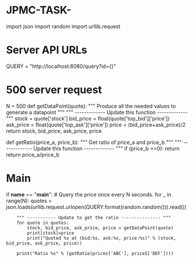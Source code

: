 # JPMC-TASK-
import json
import random
import urllib.request

# Server API URLs
QUERY = "http://localhost:8080/query?id={}"

# 500 server request
N = 500
def getDataPoint(quote):
    """ Produce all the needed values to generate a datapoint """
    """ ------------- Update this function ------------- """
    stock = quote['stock']
    bid_price = float(quote['top_bid']['price'])
    ask_price = float(quote['top_ask']['price'])
    price = (bid_price+ask_price)/2
    return stock, bid_price, ask_price, price


def getRatio(price_a, price_b):
    """ Get ratio of price_a and price_b """
    """ ------------- Update this function ------------- """
    if (price_b ==0):
        return
    return price_a/price_b


# Main
if __name__ == "__main__":
    # Query the price once every N seconds.
    for _ in range(N):
        quotes = json.loads(urllib.request.urlopen(QUERY.format(random.random())).read())

        """ ----------- Update to get the ratio --------------- """
        for quote in quotes:
            stock, bid_price, ask_price, price = getDataPoint(quote)
            print[stock]=price 
            print("Quoted %s at (bid:%s, ask:%s, price:%s)" % (stock, bid_price, ask_price, price))

        print("Ratio %s" % (getRatio(prices['ABC'], priceS['DEF'])))
